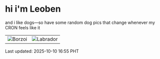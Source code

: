 # hi i'm Leoben

and i like dogs—so have some random dog pics that change whenever my CRON feels like it

|  |  |
|--------|----------|
| ![Borzoi](https://random-dog-vercel.vercel.app/api/random-borzoi?v=1760086528) | ![Labrador](https://random-dog-vercel.vercel.app/api/random-labrador?v=1760086528) |

Last updated: 2025-10-10 16:55 PHT
